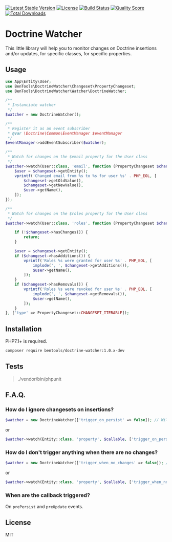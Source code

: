 [![Latest Stable Version](https://poser.pugx.org/bentools/doctrine-watcher/v/stable)](https://packagist.org/packages/bentools/doctrine-watcher)
[![License](https://poser.pugx.org/bentools/doctrine-watcher/license)](https://packagist.org/packages/bentools/doctrine-watcher)
[![Build Status](https://img.shields.io/travis/bpolaszek/doctrine-watcher/master.svg?style=flat-square)](https://travis-ci.org/bpolaszek/doctrine-watcher)
[![Quality Score](https://img.shields.io/scrutinizer/g/bpolaszek/doctrine-watcher.svg?style=flat-square)](https://scrutinizer-ci.com/g/bpolaszek/doctrine-watcher)
[![Total Downloads](https://poser.pugx.org/bentools/doctrine-watcher/downloads)](https://packagist.org/packages/bentools/doctrine-watcher)

# Doctrine Watcher

This little library will help you to monitor changes on Doctrine insertions and/or updates, for specific classes, for specific properties.

## Usage

```php
use App\Entity\User;
use BenTools\DoctrineWatcher\Changeset\PropertyChangeset;
use BenTools\DoctrineWatcher\Watcher\DoctrineWatcher;

/**
 * Instanciate watcher
 */
$watcher = new DoctrineWatcher();

/**
 * Register it as an event subscriber
 * @var \Doctrine\Common\EventManager $eventManager
 */
$eventManager->addEventSubscriber($watcher);

/**
 * Watch for changes on the $email property for the User class
 */
$watcher->watch(User::class, 'email', function (PropertyChangeset $changeset) {
    $user = $changeset->getEntity();
    vprintf('Changed email from %s to %s for user %s' . PHP_EOL, [
        $changeset->getOldValue(),
        $changeset->getNewValue(),
        $user->getName(),
    ]);
});

/**
 * Watch for changes on the $roles property for the User class
 */
$watcher->watch(User::class, 'roles', function (PropertyChangeset $changeset) {

    if (!$changeset->hasChanges()) {
        return;
    }

    $user = $changeset->getEntity();
    if ($changeset->hasAdditions()) {
        vprintf('Roles %s were granted for user %s' . PHP_EOL, [
            implode(', ', $changeset->getAdditions()),
            $user->getName(),
        ]);
    }
    if ($changeset->hasRemovals()) {
        vprintf('Roles %s were revoked for user %s' . PHP_EOL, [
            implode(', ', $changeset->getRemovals()),
            $user->getName(),
        ]);
    }
}, ['type' => PropertyChangeset::CHANGESET_ITERABLE]);
```

## Installation

PHP7.1+ is required.

```bash
composer require bentools/doctrine-watcher:1.0.x-dev
```

## Tests

> ./vendor/bin/phpunit

## F.A.Q.

### How do I ignore changesets on insertions?

```php
$watcher = new DoctrineWatcher(['trigger_on_persist' => false]); // Will be default config
```
or 
```php
$watcher->watch(Entity::class, 'property', $callable, ['trigger_on_persist' => false]); // Will apply on this watcher only
```

### How do I don't trigger anything when there are no changes?

```php
$watcher = new DoctrineWatcher(['trigger_when_no_changes' => false]); // Will be default config
```
or 
```php
$watcher->watch(Entity::class, 'property', $callable, ['trigger_when_no_changes' => false]); // Will apply on this watcher only
```

### When are the callback triggered?

On `prePersist` and `preUpdate` events.

## License

MIT

